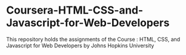 # Coursera-HTML-CSS-and-Javascript-for-Web-Developers
This repository holds the assignments of the Course : HTML, CSS, and Javascript for Web Developers by Johns Hopkins University
